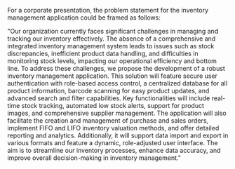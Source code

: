 For a corporate presentation, the problem statement for the inventory management application could be framed as follows:

"Our organization currently faces significant challenges in managing and tracking our inventory effectively. The absence of a comprehensive and integrated inventory management system leads to issues such as stock discrepancies, inefficient product data handling, and difficulties in monitoring stock levels, impacting our operational efficiency and bottom line. To address these challenges, we propose the development of a robust inventory management application. This solution will feature secure user authentication with role-based access control, a centralized database for all product information, barcode scanning for easy product updates, and advanced search and filter capabilities. Key functionalities will include real-time stock tracking, automated low stock alerts, support for product images, and comprehensive supplier management. The application will also facilitate the creation and management of purchase and sales orders, implement FIFO and LIFO inventory valuation methods, and offer detailed reporting and analytics. Additionally, it will support data import and export in various formats and feature a dynamic, role-adjusted user interface. The aim is to streamline our inventory processes, enhance data accuracy, and improve overall decision-making in inventory management."